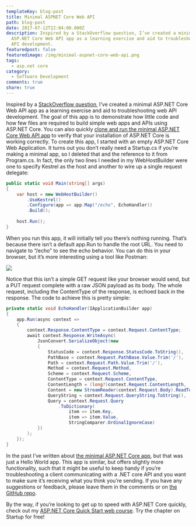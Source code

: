```yaml
---
templateKey: blog-post
title: Minimal ASPNET Core Web API
path: blog-post
date: 2017-07-12T22:04:00.000Z
description: Inspired by a StackOverflow question, I’ve created a minimal
  ASP.NET Core Web API app as a learning exercise and aid to troubleshooting web
  API development.
featuredpost: false
featuredimage: /img/minimal-aspnet-core-web-api.png
tags:
  - asp.net core
category:
  - Software Development
comments: true
share: true
---
```

Inspired by a [StackOverflow question](https://stackoverflow.com/questions/44356052/minimal-footprint-bare-bones-asp-net-core-webapi), I’ve created a minimal ASP.NET Core Web API app as a learning exercise and aid to troubleshooting web API development. The goal of this app is to demonstrate how little code and how few files are required to build simple web apps and APIs using ASP.NET Core. You can also quickly [clone and run the minimal ASP.NET Core Web API app](https://github.com/ardalis/minimalwebapi) to verify that your installation of ASP.NET Core is working correctly. To create this app, I started with an empty ASP.NET Core Web Application. It turns out you don’t really need a Startup.cs if you’re making a minimal app, so I deleted that and the reference to it from Program.cs. In fact, the only two lines I needed in my WebHostBuilder were one to specify Kestrel as the host and another to wire up a single request delegate:

```csharp
public static void Main(string[] args)
{
    var host = new WebHostBuilder()
        .UseKestrel()
        .Configure(app => app.Map("/echo", EchoHandler))
        .Build();
 
    host.Run();
}
```

When you run this app, it will initially tell you there’s nothing running. That’s because there isn’t a default app.Run to handle the root URL. You need to navigate to “/echo” to see the echo behavior. You can do this in your browser, but it’s more interesting using a tool like Postman:

![](/img/postman-echo-api.png)

Notice that this isn’t a simple GET request like your browser would send, but a PUT request complete with a raw JSON payload as its body. The whole request, including the ContentType of the response, is echoed back in the response. The code to achieve this is pretty simple:

```csharp
private static void EchoHandler(IApplicationBuilder app)
{
    app.Run(async context =>
    {
        context.Response.ContentType = context.Request.ContentType;
        await context.Response.WriteAsync(
            JsonConvert.SerializeObject(new
            {
                StatusCode = context.Response.StatusCode.ToString(),
                PathBase = context.Request.PathBase.Value.Trim('/'),
                Path = context.Request.Path.Value.Trim('/'),
                Method = context.Request.Method,
                Scheme = context.Request.Scheme,
                ContentType = context.Request.ContentType,
                ContentLength = (long?)context.Request.ContentLength,
                Content = new StreamReader(context.Request.Body).ReadToEnd(),
                QueryString = context.Request.QueryString.ToString(),
                Query = context.Request.Query
                    .ToDictionary(
                        item => item.Key,
                        item => item.Value,
                        StringComparer.OrdinalIgnoreCase)
            })
        );
    });
}
```

In the past I’ve written about [the minimal ASP.NET Core app](http://ardalis.com/the-minimal-aspnet-1-1-app), but that was just a Hello World app. This app is similar, but offers slightly more functionality, such that it might be useful to keep handy if you’re troubleshooting a client communicating with a .NET core API and you want to make sure it’s receiving what you think you’re sending. If you have any suggestions or feedback, please leave them in the comments or on [the GitHub repo](https://github.com/ardalis/minimalwebapi).

By the way, if you’re looking to get up to speed with ASP.NET Core quickly, check out my [ASP.NET Core Quick Start web course](http://aspnetcorequickstart.com/). Try the chapter on Startup for free!
